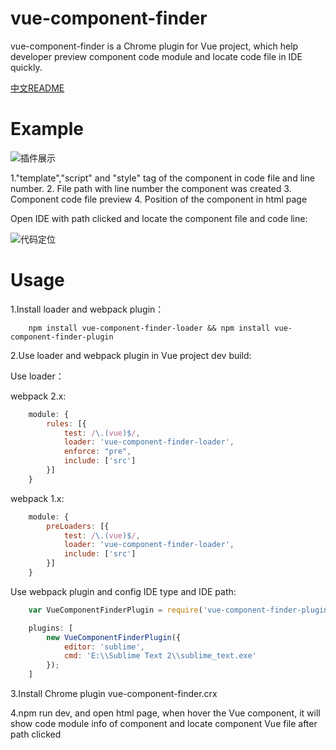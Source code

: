 # vue-component-finder
vue-component-finder is a Chrome plugin for Vue project, which help developer preview component code module and locate code file in IDE quickly.

[中文README](https://github.com/csonlai/vue-component-finder/blob/master/README.md)

# Example
![插件展示][1]

1."template","script" and "style" tag of the component in code file and line number.
2. File path with line number the component was created
3. Component code file preview
4. Position of the component in html page

Open IDE with path clicked and locate the component file and code line:

![代码定位][2]

# Usage

1.Install loader and webpack plugin：
```
    npm install vue-component-finder-loader && npm install vue-component-finder-plugin
```
2.Use loader and webpack plugin in Vue project dev build:

Use loader：

webpack 2.x:
``` js
    module: {
        rules: [{
            test: /\.(vue)$/,
            loader: 'vue-component-finder-loader',
            enforce: "pre",
            include: ['src']
        }]
    }
```
webpack 1.x:
``` js
    module: {
        preLoaders: [{
            test: /\.(vue)$/,
            loader: 'vue-component-finder-loader',
            include: ['src']
        }]
    }
```
Use webpack plugin and config IDE type and IDE path:
``` js
    var VueComponentFinderPlugin = require('vue-component-finder-plugin');

    plugins: [
        new VueComponentFinderPlugin({
            editor: 'sublime',
            cmd: 'E:\\Sublime Text 2\\sublime_text.exe'
        });
    ]
```

3.Install Chrome plugin vue-component-finder.crx

4.npm run dev, and open html page, when hover the Vue component, it will show code module info of component and locate component Vue file after path clicked



  [1]: http://p.qpic.cn/pic_wework/3832524150/beb84ab606969bfaf48d8997b870cfa549817938e8657f98/0
  [2]: http://p.qpic.cn/pic_wework/3832524150/b3b547bb07efdf6682e4d13f9bdd5c939537ac9915842d7d/0
